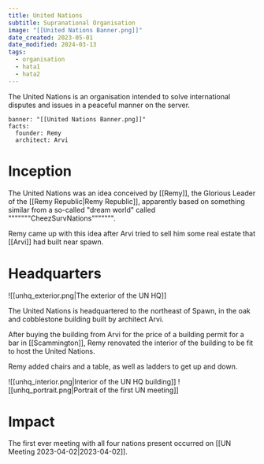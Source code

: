 ```yaml
---
title: United Nations
subtitle: Supranational Organisation
image: "[[United Nations Banner.png]]"
date_created: 2023-05-01
date_modified: 2024-03-13
tags:
  - organisation
  - hata1
  - hata2
---
```


The United Nations is an organisation intended to solve international disputes and issues in a peaceful manner on the server.

```infobox-nation
banner: "[[United Nations Banner.png]]"
facts:
  founder: Remy
  architect: Arvi
```

# Inception

The United Nations was an idea conceived by [[Remy]], the Glorious Leader of the [[Remy Republic|Remy Republic]], apparently based on something similar from a so-called "dream world" called """""""CheezSurvNations""""""".

Remy came up with this idea after Arvi tried to sell him some real estate that [[Arvi]] had built near spawn.

# Headquarters

![[unhq_exterior.png|The exterior of the UN HQ]]

The United Nations is headquartered to the northeast of Spawn, in the oak and cobblestone building built by architect Arvi.

After buying the building from Arvi for the price of a building permit for a bar in [[Scammington]], Remy renovated the interior of the building to be fit to host the United Nations.

Remy added chairs and a table, as well as ladders to get up and down.

![[unhq_interior.png|Interior of the UN HQ building]]
![[unhq_portrait.png|Portrait of the first UN meeting]]

# Impact

The first ever meeting with all four nations present occurred on [[UN Meeting 2023-04-02|2023-04-02]].